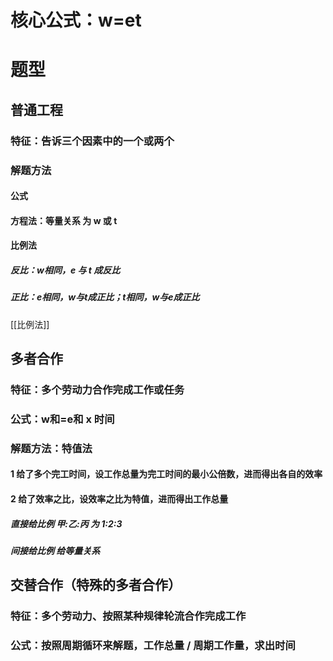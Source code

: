 # 核心公式：w=et
# 题型
## 普通工程
### 特征：告诉三个因素中的一个或两个
### 解题方法
#### 公式
#### 方程法：等量关系 为 w 或 t
#### 比例法
##### 反比：w相同，e 与 t 成反比
##### 正比：e相同，w与t成正比；t相同，w与e成正比
[[比例法]]
## 多者合作
### 特征：多个劳动力合作完成工作或任务
### 公式：w和=e和 x 时间
### 解题方法：特值法
#### 1 给了多个完工时间，设工作总量为完工时间的最小公倍数，进而得出各自的效率
#### 2 给了效率之比，设效率之比为特值，进而得出工作总量
##### 直接给比例 甲:乙:丙 为 1:2:3
##### 间接给比例 给等量关系
## 交替合作（特殊的多者合作）
### 特征：多个劳动力、按照某种规律轮流合作完成工作
### 公式：按照周期循环来解题，工作总量 / 周期工作量，求出时间
